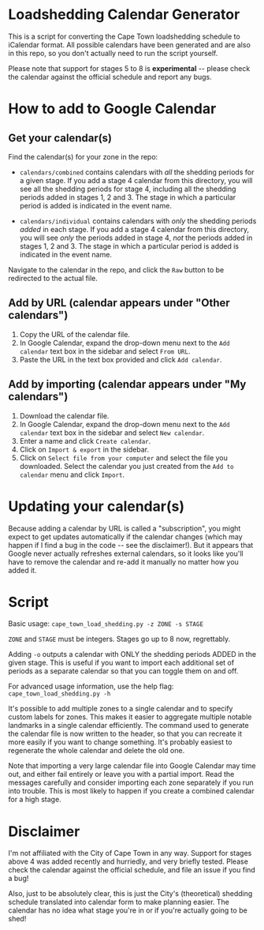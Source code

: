 # Loadshedding Calendar Generator

This is a script for converting the Cape Town loadshedding schedule to iCalendar format. All possible calendars have been generated and are also in this repo, so you don't actually need to run the script yourself.

Please note that support for stages 5 to 8 is **experimental** -- please check the calendar against the official schedule and report any bugs.

# How to add to Google Calendar

## Get your calendar(s)

Find the calendar(s) for your zone in the repo:

* `calendars/combined` contains calendars with *all* the shedding periods for a given stage. If you add a stage 4 calendar from this directory, you will see all the shedding periods for stage 4, including all the shedding periods added in stages 1, 2 and 3. The stage in which a particular period is added is indicated in the event name.

* `calendars/individual` contains calendars with *only* the shedding periods *added* in each stage. If you add a stage 4 calendar from this directory, you will see *only* the periods added in stage 4, *not* the periods added in stages 1, 2 and 3. The stage in which a particular period is added is indicated in the event name.

Navigate to the calendar in the repo, and click the `Raw` button to be redirected to the actual file.

## Add by URL (calendar appears under "Other calendars")

1. Copy the URL of the calendar file.
2. In Google Calendar, expand the drop-down menu next to the `Add calendar` text box in the sidebar and select `From URL`.
3. Paste the URL in the text box provided and click `Add calendar`.

## Add by importing (calendar appears under "My calendars")

1. Download the calendar file.
2. In Google Calendar, expand the drop-down menu next to the `Add calendar` text box in the sidebar and select `New calendar`.
3. Enter a name and click `Create calendar`.
4. Click on `Import & export` in the sidebar.
5. Click on `Select file from your computer` and select the file you downloaded. Select the calendar you just created from the `Add to calendar` menu and click `Import`.

# Updating your calendar(s)

Because adding a calendar by URL is called a "subscription", you might expect to get updates automatically if the calendar changes (which may happen if I find a bug in the code -- see the disclaimer!). But it appears that Google never actually refreshes external calendars, so it looks like you'll have to remove the calendar and re-add it manually no matter how you added it.

# Script

Basic usage: `cape_town_load_shedding.py -z ZONE -s STAGE`

`ZONE` and `STAGE` must be integers. Stages go up to 8 now, regrettably.

Adding `-o` outputs a calendar with ONLY the shedding periods ADDED in the given stage. This is useful if you want to import each additional set of periods as a separate calendar so that you can toggle them on and off.

For advanced usage information, use the help flag: `cape_town_load_shedding.py -h`

It's possible to add multiple zones to a single calendar and to specify custom labels for zones. This makes it easier to aggregate multiple notable landmarks in a single calendar efficiently. The command used to generate the calendar file is now written to the header, so that you can recreate it more easily if you want to change something. It's probably easiest to regenerate the whole calendar and delete the old one.

Note that importing a very large calendar file into Google Calendar may time out, and either fail entirely or leave you with a partial import. Read the messages carefully and consider importing each zone separately if you run into trouble. This is most likely to happen if you create a combined calendar for a high stage.

# Disclaimer

I'm not affiliated with the City of Cape Town in any way. Support for stages above 4 was added recently and hurriedly, and very briefly tested. Please check the calendar against the official schedule, and file an issue if you find a bug!

Also, just to be absolutely clear, this is just the City's (theoretical) shedding schedule translated into calendar form to make planning easier. The calendar has no idea what stage you're in or if you're actually going to be shed!
